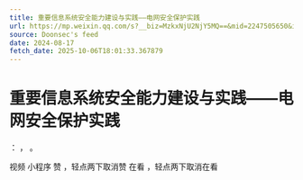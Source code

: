 ```yaml
---
title: 重要信息系统安全能力建设与实践——电网安全保护实践
url: https://mp.weixin.qq.com/s?__biz=MzkxNjU2NjY5MQ==&mid=2247505650&idx=1&sn=7b1de6bf00dcae7c00e0af5d56c8114c
source: Doonsec's feed
date: 2024-08-17
fetch_date: 2025-10-06T18:01:33.367879
---
```


# 重要信息系统安全能力建设与实践——电网安全保护实践

：
，
。

视频
小程序
赞
，轻点两下取消赞
在看
，轻点两下取消在看